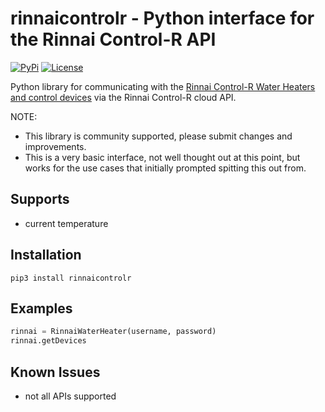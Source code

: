 # rinnaicontrolr - Python interface for the Rinnai Control-R API

[![PyPi](https://img.shields.io/pypi/v/pyflowater.svg)](https://pypi.python.org/pypi/rinnaicontrol-r)
[![License](https://img.shields.io/badge/License-Apache%202.0-blue.svg)](https://opensource.org/licenses/Apache-2.0)

Python library for communicating with the [Rinnai Control-R Water Heaters and control devices](https://www.rinnai.us/tankless-water-heater/accessories/wifi) via the Rinnai Control-R cloud API.

NOTE:

* This library is community supported, please submit changes and improvements.
* This is a very basic interface, not well thought out at this point, but works for the use cases that initially prompted spitting this out from.

## Supports

- current temperature

## Installation

```
pip3 install rinnaicontrolr
```

## Examples

```python
rinnai = RinnaiWaterHeater(username, password)
rinnai.getDevices
```

## Known Issues

* not all APIs supported
